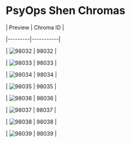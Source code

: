 # PsyOps Shen Chromas


| Preview | Chroma ID |

|---------|-----------|

| ![98032](https://raw.communitydragon.org/latest/plugins/rcp-be-lol-game-data/global/default/v1/champion-chroma-images/98/98032.png) | 98032 |

| ![98033](https://raw.communitydragon.org/latest/plugins/rcp-be-lol-game-data/global/default/v1/champion-chroma-images/98/98033.png) | 98033 |

| ![98034](https://raw.communitydragon.org/latest/plugins/rcp-be-lol-game-data/global/default/v1/champion-chroma-images/98/98034.png) | 98034 |

| ![98035](https://raw.communitydragon.org/latest/plugins/rcp-be-lol-game-data/global/default/v1/champion-chroma-images/98/98035.png) | 98035 |

| ![98036](https://raw.communitydragon.org/latest/plugins/rcp-be-lol-game-data/global/default/v1/champion-chroma-images/98/98036.png) | 98036 |

| ![98037](https://raw.communitydragon.org/latest/plugins/rcp-be-lol-game-data/global/default/v1/champion-chroma-images/98/98037.png) | 98037 |

| ![98038](https://raw.communitydragon.org/latest/plugins/rcp-be-lol-game-data/global/default/v1/champion-chroma-images/98/98038.png) | 98038 |

| ![98039](https://raw.communitydragon.org/latest/plugins/rcp-be-lol-game-data/global/default/v1/champion-chroma-images/98/98039.png) | 98039 |